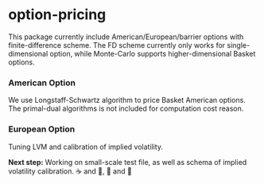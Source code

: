 # option-pricing

This package currently include American/European/barrier options with finite-difference scheme.
The FD scheme currently only works for single-dimensional option, while Monte-Carlo supports higher-dimensional Basket options. 

### American Option
We use Longstaff-Schwartz algorithm to price Basket American options. The primal-dual algorithms is not included for computation cost reason.

### European Option
Tuning LVM and calibration of implied volatility.


**Next step:** Working on small-scale test file, as well as schema of implied volatility calibration.
:coffee: and :tea:, :sunrise_over_mountains: and :stars:
